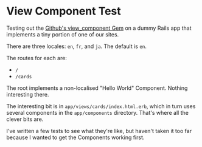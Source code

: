 # View Component Test

Testing out the [Github's view_component Gem](https://github.com/github/view_component) on a dummy Rails app that implements a tiny portion of one of our sites.

There are three locales: `en`, `fr`, and `ja`. The default is `en`.

The routes for each are:

- `/`
- `/cards`

The root implements a non-localised "Hello World" Component. Nothing interesting there.

The interesting bit is in `app/views/cards/index.html.erb`, which in turn uses several components in the `app/components` directory. That's where all the clever bits are.

I've written a few tests to see what they're like, but haven't taken it too far because I wanted to get the Components working first.
